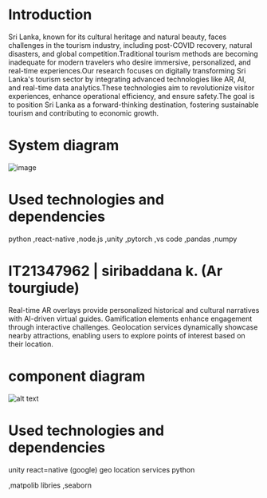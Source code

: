 # Introduction 

Sri Lanka, known for its cultural heritage and natural beauty, faces challenges in the tourism industry, including post-COVID recovery, natural disasters, and global competition.Traditional tourism methods are becoming inadequate for modern travelers who desire immersive, personalized, and real-time experiences.Our research focuses on digitally transforming Sri Lanka's tourism sector by integrating advanced technologies like AR, AI, and real-time data analytics.These technologies aim to revolutionize visitor experiences, enhance operational efficiency, and ensure safety.The goal is to position Sri Lanka as a forward-thinking destination, fostering sustainable tourism and contributing to economic growth.


 # System diagram
![image](https://github.com/user-attachments/assets/04d3899c-f77d-4c7b-8f69-abb69ccc474e)

# Used technologies and dependencies 

python 
,react-native
,node.js 
,unity 
,pytorch 
,vs code 
,pandas
,numpy


# IT21347962 | siribaddana k. (Ar tourgiude)

Real-time AR overlays provide personalized historical and cultural narratives with AI-driven virtual guides. Gamification elements enhance engagement through interactive challenges. Geolocation services dynamically showcase nearby attractions, enabling users to explore points of interest based on their location.

# component diagram

![alt text](image-1.png)


# Used technologies and dependencies 

unity 
react=native 
(google) geo location services 
python 


,matpolib libries 
,seaborn 




